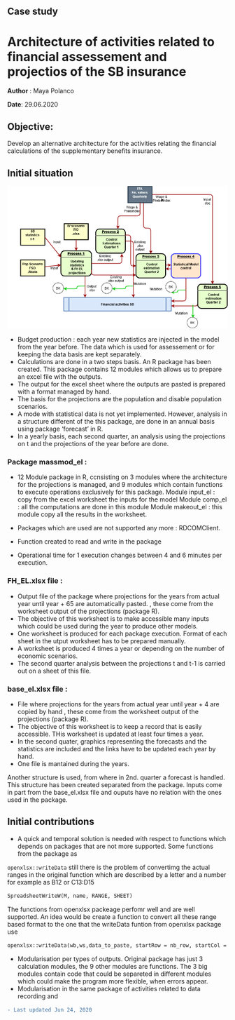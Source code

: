 
## Case study 
# Architecture of activities related to financial assessement and projectios of the SB insurance


**Author** : Maya Polanco

**Date**: 29.06.2020 
 
## Objective:
Develop an alternative architecture for the activities relating the financial calculations of the supplementary benefits insurance.
 
## Initial situation

![Image of EL fin-process](images/SB_process.png?raw=true)


-    Budget production : each year new statistics are injected in the model from the year before. The data which is used for assessement or for keeping the data basis are kept separately.
-    Calculations are done in a two steps basis. An R package has been created. This package contains 12 modules which allows us to prepare an excel file with the outputs.
-    The output for the excel sheet where the outputs are pasted is prepared with a format managed by hand.
-    The basis for the projections are the population and disable population scenarios.
-    A mode with statistical data is not yet implemented. However, analysis in a structure different of the this package, are done in an annual basis using package ‘forecast’ in R.
-    In a yearly basis, each second quarter, an analysis using the projections on t and the projections of the year before are done. 
 
### Package massmod_el :
-	12 Module package in R, ccnsisting on 3 modules where the architecture for the projections is managed, and 9 modules which contain functions to execute operations exclusively for this package.
Module input_el : copy from the excel worksheet the inputs for the model
Module comp_el : all the computations are done in this module
Module makeout_el : this module copy all the results in the worksheet.

-	Packages which are used are not supported any more : RDCOMClient.
- Function created to read and write in the package
-	Operational time for 1 execution changes between 4 and 6 minutes per execution.

### FH_EL.xlsx file :
- Output file of the package where projections for the years from actual year until year + 65 are automatically pasted.  , these come from the worksheet output of the projections (package R).
- The objective of this worksheet is to make accessible many inputs which could be used during the year to produce other models.
- One worksheet is produced for each package execution. Format of each sheet in the utput worksheet has to be prepared manually.
- A worksheet is produced 4 times a year or depending on the number of economic scenarios.
- The second quarter analysis between the projections t and t-1 is carried out on a sheet of this file.

### base_el.xlsx file :
- File where projections for the years from actual year until year + 4 are copied by hand , these come from the worksheet output of the projections (package R).
- The objective of this worksheet is to keep a record that is easily accessible. THis worksheet is updated at least four times a year.
- In the second quater, graphics representing the forecasts and the statistics are included and the links have to be updated each year by hand.
- One file is mantained during the years. 

Another structure is used, from where in 2nd. quarter a forecast is handled. This structure has been created separated from the package. Inputs come in part from the base_el.xlsx file and ouputs have no relation with the ones used in the package.


## Initial contributions
- A quick and temporal solution is needed with respect to functions which depends on packages that are not more supported. Some functions from the package as

`openxlsx::writeData` still there is the problem of convertimg the actual ranges in the original function which are described by a letter and a number for example as B12 or C13:D15
```markdown
SpreadsheetWriteW(M, name, RANGE, SHEET)

```
The functions from openxlsx packeage perfomr well and are well supported. An idea would be create a function to convert all these range based format to the one that the writeData funtion from openxlsx package use

```markdown
openxlsx::writeData(wb,ws,data_to_paste, startRow = nb_row, startCol = nb_col)

```
- Modularisation per types of outputs. Original package has just 3 calculation modules, the 9 other modules are functions. The 3 big modules contain code that could be separeted in different modules which could make the program more flexible, when errors appear.
- Modularisation in the same package of activities related to data recording and 


```diff
- Last updated Jun 24, 2020 
```
